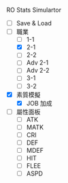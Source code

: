 RO Stats Simulartor

-[ ] Save & Load
-[ ] 職業
  - [ ] 1-1
  - [x] 2-1
  - [ ] 2-2
  - [ ] Adv 2-1
  - [ ] Adv 2-2
  - [ ] 3-1
  - [ ] 3-2
-[x] 素質模擬
  -[x] JOB 加成
-[ ] 屬性面板
  -[ ] ATK
  -[ ] MATK
  -[ ] CRI
  -[ ] DEF
  -[ ] MDEF
  -[ ] HIT
  -[ ] FLEE
  -[ ] ASPD
